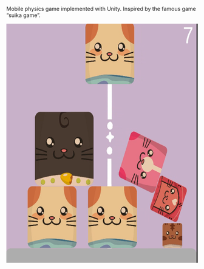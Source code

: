Mobile physics game implemented with
Unity. Inspired by the famous game
“suika game”.

<img src="/CatGame.png" width="630" height="630">
